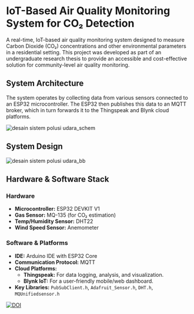 # IoT-Based Air Quality Monitoring System for CO₂ Detection

A real-time, IoT-based air quality monitoring system designed to measure Carbon Dioxide (CO₂) concentrations and other environmental parameters in a residential setting. This project was developed as part of an undergraduate research thesis to provide an accessible and cost-effective solution for community-level air quality monitoring.

## System Architecture

The system operates by collecting data from various sensors connected to an ESP32 microcontroller. The ESP32 then publishes this data to an MQTT broker, which in turn forwards it to the Thingspeak and Blynk cloud platforms. 

![desain sistem polusi udara_schem](https://github.com/user-attachments/assets/88550bb8-639c-493d-b3ba-b333ce62a19d)

## System Design

![desain sistem polusi udara_bb](https://github.com/user-attachments/assets/1068d23f-7e86-408a-b198-8ef03f68f346)

## Hardware & Software Stack
### Hardware
- **Microcontroller:** ESP32 DEVKIT V1
- **Gas Sensor:** MQ-135 (for CO₂ estimation)
- **Temp/Humidity Sensor:** DHT22
- **Wind Speed Sensor:** Anemometer

### Software & Platforms
- **IDE:** Arduino IDE with ESP32 Core
- **Communication Protocol:** MQTT
- **Cloud Platforms:**
    - **Thingspeak:** For data logging, analysis, and visualization.
    - **Blynk IoT:** For a user-friendly mobile/web dashboard.
- **Key Libraries:** `PubSubClient.h`, `Adafruit_Sensor.h`, `DHT.h`, `MQUnifiedsensor.h`

[![DOI](https://zenodo.org/badge/998599615.svg)](https://doi.org/10.5281/zenodo.15620849)


